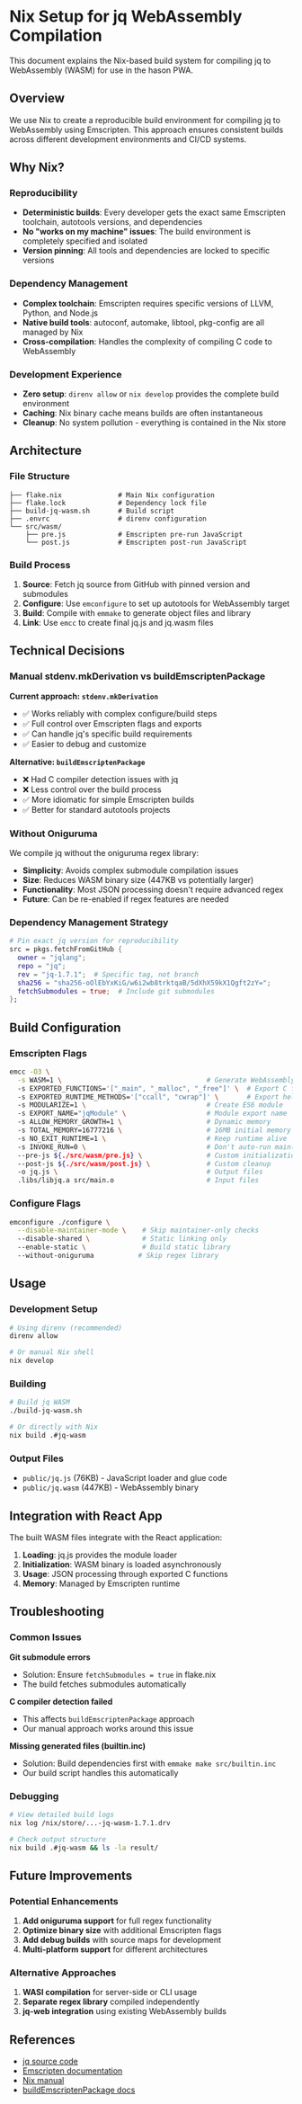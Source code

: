 # Nix Setup for jq WebAssembly Compilation

This document explains the Nix-based build system for compiling jq to WebAssembly (WASM) for use in the hason PWA.

## Overview

We use Nix to create a reproducible build environment for compiling jq to WebAssembly using Emscripten. This approach ensures consistent builds across different development environments and CI/CD systems.

## Why Nix?

### Reproducibility
- **Deterministic builds**: Every developer gets the exact same Emscripten toolchain, autotools versions, and dependencies
- **No "works on my machine" issues**: The build environment is completely specified and isolated
- **Version pinning**: All tools and dependencies are locked to specific versions

### Dependency Management
- **Complex toolchain**: Emscripten requires specific versions of LLVM, Python, and Node.js
- **Native build tools**: autoconf, automake, libtool, pkg-config are all managed by Nix
- **Cross-compilation**: Handles the complexity of compiling C code to WebAssembly

### Development Experience
- **Zero setup**: `direnv allow` or `nix develop` provides the complete build environment
- **Caching**: Nix binary cache means builds are often instantaneous
- **Cleanup**: No system pollution - everything is contained in the Nix store

## Architecture

### File Structure
```
├── flake.nix              # Main Nix configuration
├── flake.lock             # Dependency lock file
├── build-jq-wasm.sh       # Build script
├── .envrc                 # direnv configuration
└── src/wasm/
    ├── pre.js             # Emscripten pre-run JavaScript
    └── post.js            # Emscripten post-run JavaScript
```

### Build Process
1. **Source**: Fetch jq source from GitHub with pinned version and submodules
2. **Configure**: Use `emconfigure` to set up autotools for WebAssembly target
3. **Build**: Compile with `emmake` to generate object files and library
4. **Link**: Use `emcc` to create final jq.js and jq.wasm files

## Technical Decisions

### Manual stdenv.mkDerivation vs buildEmscriptenPackage

**Current approach: `stdenv.mkDerivation`**
- ✅ Works reliably with complex configure/build steps
- ✅ Full control over Emscripten flags and exports
- ✅ Can handle jq's specific build requirements
- ✅ Easier to debug and customize

**Alternative: `buildEmscriptenPackage`**
- ❌ Had C compiler detection issues with jq
- ❌ Less control over the build process
- ✅ More idiomatic for simple Emscripten builds
- ✅ Better for standard autotools projects

### Without Oniguruma

We compile jq without the oniguruma regex library:
- **Simplicity**: Avoids complex submodule compilation issues
- **Size**: Reduces WASM binary size (447KB vs potentially larger)
- **Functionality**: Most JSON processing doesn't require advanced regex
- **Future**: Can be re-enabled if regex features are needed

### Dependency Management Strategy

```nix
# Pin exact jq version for reproducibility
src = pkgs.fetchFromGitHub {
  owner = "jqlang";
  repo = "jq";
  rev = "jq-1.7.1";  # Specific tag, not branch
  sha256 = "sha256-oOlEbYxKiG/w6i2wb8trktqaB/5dXhX59kX1Qgft2zY=";
  fetchSubmodules = true;  # Include git submodules
};
```

## Build Configuration

### Emscripten Flags
```bash
emcc -O3 \
  -s WASM=1 \                                    # Generate WebAssembly
  -s EXPORTED_FUNCTIONS='["_main", "_malloc", "_free"]' \  # Export C functions
  -s EXPORTED_RUNTIME_METHODS='["ccall", "cwrap"]' \       # Export helpers
  -s MODULARIZE=1 \                              # Create ES6 module
  -s EXPORT_NAME="jqModule" \                    # Module export name
  -s ALLOW_MEMORY_GROWTH=1 \                     # Dynamic memory
  -s TOTAL_MEMORY=16777216 \                     # 16MB initial memory
  -s NO_EXIT_RUNTIME=1 \                         # Keep runtime alive
  -s INVOKE_RUN=0 \                              # Don't auto-run main()
  --pre-js ${./src/wasm/pre.js} \                # Custom initialization
  --post-js ${./src/wasm/post.js} \              # Custom cleanup
  -o jq.js \                                     # Output files
  .libs/libjq.a src/main.o                       # Input files
```

### Configure Flags
```bash
emconfigure ./configure \
  --disable-maintainer-mode \    # Skip maintainer-only checks
  --disable-shared \             # Static linking only
  --enable-static \              # Build static library
  --without-oniguruma           # Skip regex library
```

## Usage

### Development Setup
```bash
# Using direnv (recommended)
direnv allow

# Or manual Nix shell
nix develop
```

### Building
```bash
# Build jq WASM
./build-jq-wasm.sh

# Or directly with Nix
nix build .#jq-wasm
```

### Output Files
- `public/jq.js` (76KB) - JavaScript loader and glue code
- `public/jq.wasm` (447KB) - WebAssembly binary

## Integration with React App

The built WASM files integrate with the React application:
1. **Loading**: jq.js provides the module loader
2. **Initialization**: WASM binary is loaded asynchronously
3. **Usage**: JSON processing through exported C functions
4. **Memory**: Managed by Emscripten runtime

## Troubleshooting

### Common Issues

**Git submodule errors**
- Solution: Ensure `fetchSubmodules = true` in flake.nix
- The build fetches submodules automatically

**C compiler detection failed**
- This affects `buildEmscriptenPackage` approach
- Our manual approach works around this issue

**Missing generated files (builtin.inc)**
- Solution: Build dependencies first with `emmake make src/builtin.inc`
- Our build script handles this automatically

### Debugging
```bash
# View detailed build logs
nix log /nix/store/...-jq-wasm-1.7.1.drv

# Check output structure
nix build .#jq-wasm && ls -la result/
```

## Future Improvements

### Potential Enhancements
1. **Add oniguruma support** for full regex functionality
2. **Optimize binary size** with additional Emscripten flags
3. **Add debug builds** with source maps for development
4. **Multi-platform support** for different architectures

### Alternative Approaches
1. **WASI compilation** for server-side or CLI usage
2. **Separate regex library** compiled independently
3. **jq-web integration** using existing WebAssembly builds

## References

- [jq source code](https://github.com/jqlang/jq)
- [Emscripten documentation](https://emscripten.org/docs/)
- [Nix manual](https://nixos.org/manual/nix/stable/)
- [buildEmscriptenPackage docs](https://nixos.org/manual/nixpkgs/stable/#emscripten)